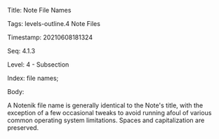Title:  Note File Names

Tags:   levels-outline.4 Note Files

Timestamp: 20210608181324

Seq:    4.1.3

Level:  4 - Subsection

Index:  file names; 

Body: 

A Notenik file name is generally identical to the Note's title, with the exception of a few occasional tweaks to avoid running afoul of various common operating system limitations. Spaces and capitalization are preserved. 

